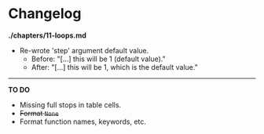 # Changelog

**./chapters/11-loops.md**
* Re-wrote 'step' argument default value.
	* Before: "[...] this will be 1 (default value)."
	* After: "[...] this will be 1, which is the default value."

---

**TO DO**
* Missing full stops in table cells.
* ~~Format `None`~~
* Format function names, keywords, etc.